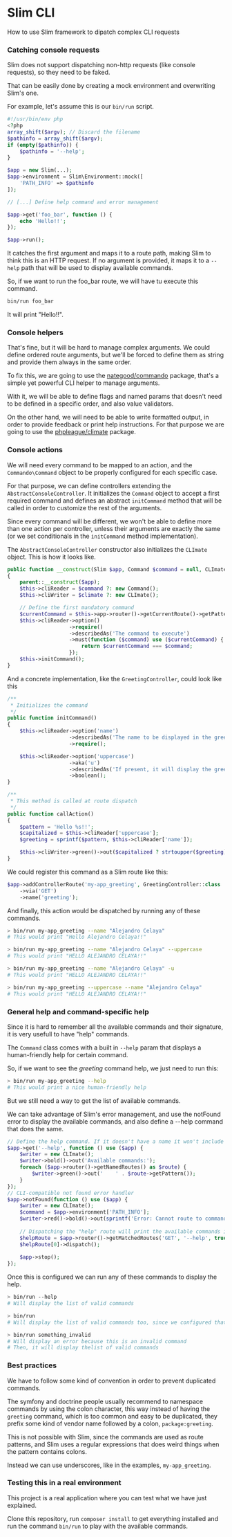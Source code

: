 # Slim CLI

How to use Slim framework to dipatch complex CLI requests

### Catching console requests

Slim does not support dispatching non-http requests (like console requests), so they need to be faked.
 
That can be easily done by creating a mock environment and overwriting Slim's one.

For example, let's assume this is our `bin/run` script.

```php
#!/usr/bin/env php
<?php
array_shift($argv); // Discard the filename
$pathinfo = array_shift($argv);
if (empty($pathinfo)) {
    $pathinfo = '--help';
}

$app = new Slim(...);
$app->environment = Slim\Environment::mock([
    'PATH_INFO' => $pathinfo
]);

// [...] Define help command and error management

$app->get('foo_bar', function () {
    echo 'Hello!!';
});

$app->run();
```

It catches the first argument and maps it to a route path, making Slim to think this is an HTTP request. If no argument is provided, it maps it to a `--help` path that will be used to display available commands.

So, if we want to run the foo_bar route, we will have tu execute this command.

```bash
bin/run foo_bar
```

It will print "Hello!!".

### Console helpers

That's fine, but it will be hard to manage complex arguments. We could define ordered route arguments, but we'll be forced to define them as string and provide them always in the same order.

To fix this, we are going to use the [nategood/commando](https://github.com/nategood/commando) package, that's a simple yet powerful CLI helper to manage arguments.

With it, we will be able to define flags and named params that doesn't need to be defined in a specific order, and also value validators.

On the other hand, we will need to be able to write formatted output, in order to provide feedback or print help instructions. For that purpose we are going to use the [phpleague/climate](http://climate.thephpleague.com/basic-usage/) package.

### Console actions

We will need every command to be mapped to an action, and the `Commando\Command` object to be properly configured for each specific case.

For that purpose, we can define controllers extending the `AbstractConsoleController`. It initializes the `Command` object to accept a first required command and defines an abstract `initCommand` method that will be called in order to customize the rest of the arguments.

Since every command will be different, we won't be able to define more than one action per controller, unless their arguments are exactly the same (or we set conditionals in the `initCommand` method implementation).

The `AbstractConsoleController` constructor also initializes the `CLImate` object. This is how it looks like.

```php
public function __construct(Slim $app, Command $command = null, CLImate $climate = null)
{
    parent::__construct($app);
    $this->cliReader = $command ?: new Command();
    $this->cliWriter = $climate ?: new CLImate();

    // Define the first mandatory command
    $currentCommand = $this->app->router()->getCurrentRoute()->getPattern();
    $this->cliReader->option()
                    ->require()
                    ->describedAs('The command to execute')
                    ->must(function ($command) use ($currentCommand) {
                        return $currentCommand === $command;
                    });
    $this->initCommand();
}
```

And a concrete implementation, like the `GreetingController`, could look like this

```php
/**
 * Initializes the command
 */
public function initCommand()
{
    $this->cliReader->option('name')
                    ->describedAs('The name to be displayed in the greeting')
                    ->require();

    $this->cliReader->option('uppercase')
                    ->aka('u')
                    ->describedAs('If present, it will display the greetings in uppercase')
                    ->boolean();
}

/**
 * This method is called at route dispatch
 */
public function callAction()
{
    $pattern = 'Hello %s!!';
    $capitalized = $this->cliReader['uppercase'];
    $greeting = sprintf($pattern, $this->cliReader['name']);

    $this->cliWriter->green()->out($capitalized ? strtoupper($greeting) : $greeting);
}
```

We could register this command as a Slim route like this:

```php
$app->addControllerRoute('my-app_greeting', GreetingController::class . ':call')
    ->via('GET')
    ->name('greeting');
```

And finally, this action would be dispatched by running any of these commands.

```bash
> bin/run my-app_greeting --name "Alejandro Celaya"
# This would print "Hello Alejandro Celaya!!"

> bin/run my-app_greeting --name "Alejandro Celaya" --uppercase
# This would print "HELLO ALEJANDRO CELAYA!!"

> bin/run my-app_greeting --name "Alejandro Celaya" -u
# This would print "HELLO ALEJANDRO CELAYA!!"

> bin/run my-app_greeting --uppercase --name "Alejandro Celaya"
# This would print "HELLO ALEJANDRO CELAYA!!"
```

### General help and command-specific help

Since it is hard to remember all the available commands and their signature, it is very usefull to have "help" commands.

The `Command` class comes with a built in `--help` param that displays a human-friendly help for certain command.

So, if we want to see the *greeting* command help, we just need to run this:

```bash
> bin/run my-app_greeting --help
# This would print a nice human-friendly help
```

But we still need a way to get the list of available commands.

We can take advantage of Slim's error management, and use the notFound error to display the available commands, and also define a --help command that does the same.

```php
// Define the help command. If it doesn't have a name it won't include itself
$app->get('--help', function () use ($app) {
    $writer = new CLImate();
    $writer->bold()->out('Available commands:');
    foreach ($app->router()->getNamedRoutes() as $route) {
        $writer->green()->out('    ' . $route->getPattern());
    }
});
// CLI-compatible not found error handler
$app->notFound(function () use ($app) {
    $writer = new CLImate();
    $command = $app->environment['PATH_INFO'];
    $writer->red()->bold()->out(sprintf('Error: Cannot route to command "%s"', $command));
    
    // Dispatching the "help" route will print the available commands in addition to the error
    $helpRoute = $app->router()->getMatchedRoutes('GET', '--help', true);
    $helpRoute[0]->dispatch();
    
    $app->stop();
});
```

Once this is configured we can run any of these commands to display the help.

```bash
> bin/run --help
# Will display the list of valid commands

> bin/run
# Will display the list of valid commands too, since we configured that any empty command is mapped to the --help command

> bin/run something_invalid
# Will display an error because this is an invalid command
# Then, it will display thelist of valid commands
```

### Best practices

We have to follow some kind of convention in order to prevent duplicated commands.

The symfony and doctrine people usually recommend to namespace commands by using the colon character, this way instead of having the `greeting` command, which is too common and easy to be duplicated, they prefix some kind of vendor name followed by a colon, `package:greeting`.

This is not possible with Slim, since the commands are used as route patterns, and Slim uses a regular expressions that does weird things when the pattern contains colons.

Instead we can use underscores, like in the examples, `my-app_greeting`.

### Testing this in a real environment

This project is a real application where you can test what we have just explained.

Clone this repository, run `composer install` to get everything installed and run the command `bin/run` to play with the available commands.
